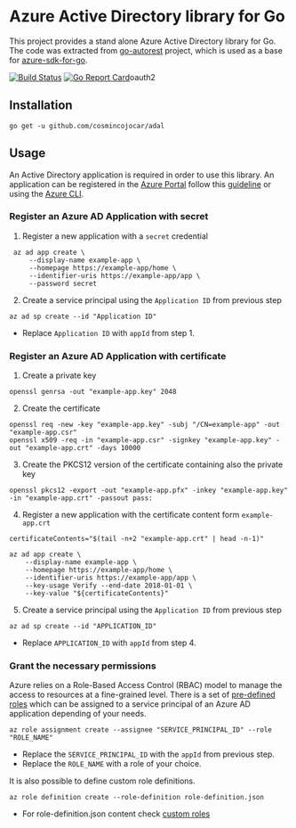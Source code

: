 # Azure Active Directory library for Go

This project provides a stand alone Azure Active Directory library for Go. The code was extracted
from [go-autorest](https://github.com/Azure/go-autorest/) project, which is used as a base for 
[azure-sdk-for-go](https://github.com/Azure/azure-sdk-for-go). 

[![Build Status](https://travis-ci.org/cosmincojocar/adal.svg?branch=master)](https://travis-ci.org/cosmincojocar/adal) [![Go Report Card](https://goreportcard.com/badge/github.com/cosmincojocar/adal)](https://goreportcard.com/report/github.com/cosmincojocar/adal)oauth2


## Installation 

```
go get -u github.com/cosmincojocar/adal
```

## Usage 

An Active Directory application is required in order to use this library. An application can be registered in the [Azure Portal](https://portal.azure.com/) follow this [guideline](https://docs.microsoft.com/en-us/azure/active-directory/develop/active-directory-integrating-applications) or using the [Azure CLI](https://github.com/Azure/azure-cli).

### Register an Azure AD Application with secret 


1. Register a new application with a `secret` credential

```
 az ad app create \ 
     --display-name example-app \
     --homepage https://example-app/home \ 
     --identifier-uris https://example-app/app \
     --password secret

```

2. Create a service principal using the `Application ID` from previous step

```
az ad sp create --id "Application ID"
```

* Replace `Application ID` with `appId` from step 1.

### Register an Azure AD Application with certificate

1. Create a private key

```
openssl genrsa -out "example-app.key" 2048
```

2. Create the certificate 

```
openssl req -new -key "example-app.key" -subj "/CN=example-app" -out "example-app.csr"
openssl x509 -req -in "example-app.csr" -signkey "example-app.key" -out "example-app.crt" -days 10000
```

3. Create the PKCS12 version of the certificate containing also the private key

```
openssl pkcs12 -export -out "example-app.pfx" -inkey "example-app.key" -in "example-app.crt" -passout pass:

```

4. Register a new application with the certificate content form `example-app.crt`

```
certificateContents="$(tail -n+2 "example-app.crt" | head -n-1)"

az ad app create \
    --display-name example-app \
    --homepage https://example-app/home \
    --identifier-uris https://example-app/app \
    --key-usage Verify --end-date 2018-01-01 \
    --key-value "${certificateContents}"
```

5. Create a service principal using the `Application ID` from previous step

```
az ad sp create --id "APPLICATION_ID"
```

* Replace `APPLICATION_ID` with `appId` from step 4.


### Grant the necessary permissions

Azure relies on a Role-Based Access Control (RBAC) model to manage the access to resources at a fine-grained
level. There is a set of [pre-defined roles](https://docs.microsoft.com/en-us/azure/active-directory/role-based-access-built-in-roles) 
which can be assigned to a service principal of an Azure AD application depending of your needs. 

```
az role assignment create --assignee "SERVICE_PRINCIPAL_ID" --role "ROLE_NAME"
```

* Replace the `SERVICE_PRINCIPAL_ID` with the `appId` from previous step. 
* Replace the `ROLE_NAME` with a role of your choice.

It is also possible to define custom role definitions. 

```
az role definition create --role-definition role-definition.json
```

* For role-definition.json content check [custom roles](https://docs.microsoft.com/en-us/azure/active-directory/role-based-access-control-custom-roles) 
